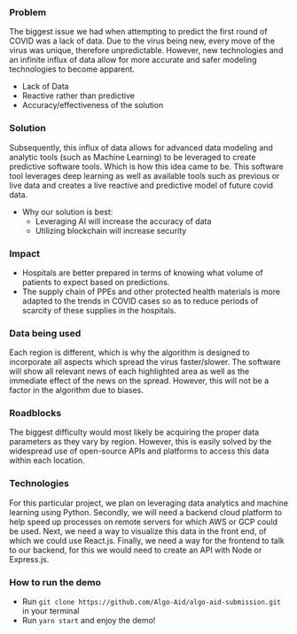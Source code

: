 ### Problem

The biggest issue we had when attempting to predict the first round of COVID was a lack of data. Due to the virus being new, every move of the virus was unique, therefore unpredictable. However, new technologies and an infinite influx of data allow for more accurate and safer modeling technologies to become apparent.

- Lack of Data
- Reactive rather than predictive
- Accuracy/effectiveness of the solution

### Solution

Subsequently, this influx of data allows for advanced data modeling and analytic tools (such as Machine Learning) to be leveraged to create predictive software tools. Which is how this idea came to be. This software tool leverages deep learning as well as available tools such as previous or live data and creates a live reactive and predictive model of future covid data.

- Why our solution is best:
  - Leveraging AI will increase the accuracy of data
  - Utilizing blockchain will increase security

### Impact

- Hospitals are better prepared in terms of knowing what volume of patients to expect based on predictions.
- The supply chain of PPEs and other protected health materials is more adapted to the trends in COVID cases so as to reduce periods of scarcity of these supplies in the hospitals.

### Data being used

Each region is different, which is why the algorithm is designed to incorporate all aspects which spread the virus faster/slower. The software will show all relevant news of each highlighted area as well as the immediate effect of the news on the spread. However, this will not be a factor in the algorithm due to biases.

### Roadblocks

The biggest difficulty would most likely be acquiring the proper data parameters as they vary by region. However, this is easily solved by the widespread use of open-source APIs and platforms to access this data within each location.

### Technologies

For this particular project, we plan on leveraging data analytics and machine learning using Python. Secondly, we will need a backend cloud platform to help speed up processes on remote servers for which AWS or GCP could be used. Next, we need a way to visualize this data in the front end, of which we could use React.js. Finally, we need a way for the frontend to talk to our backend, for this we would need to create an API with Node or Express.js.

### How to run the demo
- Run ```git clone https://github.com/Algo-Aid/algo-aid-submission.git``` in your terminal
- Run ```yarn start``` and enjoy the demo!

